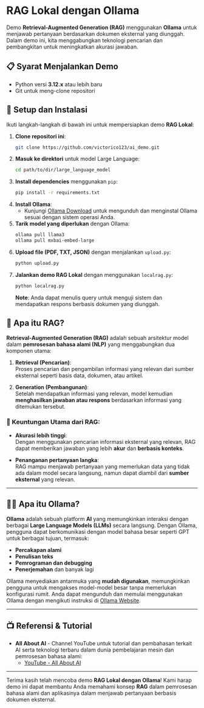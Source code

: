 <!-- # RAG lokal dengan Ollama

## Syarat menjalankan demo
- Python versi 3.12.x
- Git

## Setup
1. git clone https://github.com/victorico123/ai_demo.git
2. cd path/to/dir/large_language_model
3. pip install -r requirements.txt
4. Install [Ollama](https://ollama.com/download) <https://ollama.com/download>
5. ollama pull llama3
6. ollama pull mxbai-embed-large
7. run upload.py (.pdf, .txt, JSON)
8. run localrag.py (with query re-write)

## Apa itu RAG?
RAG (Retrieval-Augmented Generation) adalah arsitektur model dalam pemrosesan bahasa alami (NLP) yang menggabungkan dua komponen utama: retrieval (pencarian) dan generation (pembangunan).

### Cara Kerja RAG:
Retrieval (Pencarian): Model pertama-tama mencari dan mengambil informasi atau dokumen yang relevan dari basis data pengetahuan besar (misalnya, basis data atau dokumen teks).
Generation (Pembangunan): Setelah mendapatkan dokumen relevan, model kemudian menghasilkan jawaban atau respons berdasarkan kombinasi antara query input dan informasi yang diambil, seringkali menggunakan model bahasa seperti GPT.
Keuntungan Utama:
Akurasi lebih tinggi: Dengan mengambil informasi yang relevan dari sumber eksternal, model RAG memberikan jawaban yang lebih akurat dan berbasis konteks.
Penanganan pertanyaan langka: Dapat menjawab pertanyaan atau menghasilkan teks berdasarkan informasi yang tidak langsung disimpan dalam model, tetapi dapat diambil dari sumber eksternal.

## Apa itu olama?
Ollama adalah sebuah platform atau aplikasi yang mengintegrasikan teknologi Large Language Models (LLM) untuk memungkinkan interaksi dengan model-model AI secara langsung. Ollama memungkinkan pengguna untuk berbicara atau berkomunikasi dengan berbagai model bahasa besar untuk berbagai keperluan, seperti percakapan, penulisan teks, pemrograman, dan banyak lagi. https://www.ollama.com.

### Referensi
https://www.youtube.com/c/AllAboutAI -->




# RAG Lokal dengan Ollama

Demo **Retrieval-Augmented Generation (RAG)** menggunakan **Ollama** untuk menjawab pertanyaan berdasarkan dokumen eksternal yang diunggah. Dalam demo ini, kita menggabungkan teknologi pencarian dan pembangkitan untuk meningkatkan akurasi jawaban.

## 📋 Syarat Menjalankan Demo
- Python versi **3.12.x** atau lebih baru
- Git untuk meng-clone repositori

## 🚀 Setup dan Instalasi

Ikuti langkah-langkah di bawah ini untuk mempersiapkan demo **RAG Lokal**:

1. **Clone repositori ini**:
   ```bash
   git clone https://github.com/victorico123/ai_demo.git
   ```
2. **Masuk ke direktori** untuk model Large Language:
   ```bash
   cd path/to/dir/large_language_model
   ```
3. **Install dependencies** menggunakan `pip`:
   ```bash
   pip install -r requirements.txt
   ```
4. **Install Ollama**:
   - Kunjungi [Ollama Download](https://ollama.com/download) untuk mengunduh dan menginstal Ollama sesuai dengan sistem operasi Anda.
5. **Tarik model yang diperlukan** dengan Ollama:
   ```bash
   ollama pull llama3
   ollama pull mxbai-embed-large
   ```
6. **Upload file (PDF, TXT, JSON)** dengan menjalankan `upload.py`:
   ```bash
   python upload.py
   ```
7. **Jalankan demo RAG Lokal** dengan menggunakan `localrag.py`:
   ```bash
   python localrag.py
   ```
   **Note**: Anda dapat menulis query untuk menguji sistem dan mendapatkan respons berbasis dokumen yang diunggah.

## 📖 Apa itu RAG?

**Retrieval-Augmented Generation (RAG)** adalah sebuah arsitektur model dalam **pemrosesan bahasa alami (NLP)** yang menggabungkan dua komponen utama:

1. **Retrieval (Pencarian)**:  
   Proses pencarian dan pengambilan informasi yang relevan dari sumber eksternal seperti basis data, dokumen, atau artikel.

2. **Generation (Pembangunan)**:  
   Setelah mendapatkan informasi yang relevan, model kemudian **menghasilkan jawaban atau respons** berdasarkan informasi yang ditemukan tersebut.

### 🔑 Keuntungan Utama dari RAG:
- **Akurasi lebih tinggi**:  
  Dengan menggunakan pencarian informasi eksternal yang relevan, RAG dapat memberikan jawaban yang lebih **akur** dan **berbasis konteks**.
  
- **Penanganan pertanyaan langka**:  
  RAG mampu menjawab pertanyaan yang memerlukan data yang tidak ada dalam model secara langsung, namun dapat diambil dari **sumber eksternal** yang relevan.

---

## 🧑‍💻 Apa itu Ollama?

**Ollama** adalah sebuah platform **AI** yang memungkinkan interaksi dengan berbagai **Large Language Models (LLMs)** secara langsung. Dengan Ollama, pengguna dapat berkomunikasi dengan model bahasa besar seperti GPT untuk berbagai tujuan, termasuk:

- **Percakapan alami**
- **Penulisan teks**
- **Pemrograman dan debugging**
- **Penerjemahan** dan banyak lagi

Ollama menyediakan antarmuka yang **mudah digunakan**, memungkinkan pengguna untuk mengakses model-model besar tanpa memerlukan konfigurasi rumit. Anda dapat mengunduh dan memulai menggunakan Ollama dengan mengikuti instruksi di [Ollama Website](https://www.ollama.com).

---

## 📺 Referensi & Tutorial

- **All About AI** - Channel YouTube untuk tutorial dan pembahasan terkait AI serta teknologi terbaru dalam dunia pembelajaran mesin dan pemrosesan bahasa alami:
  - [YouTube - All About AI](https://www.youtube.com/c/AllAboutAI)

---

Terima kasih telah mencoba demo **RAG Lokal dengan Ollama**! Kami harap demo ini dapat membantu Anda memahami konsep **RAG** dalam pemrosesan bahasa alami dan aplikasinya dalam menjawab pertanyaan berbasis dokumen eksternal.
